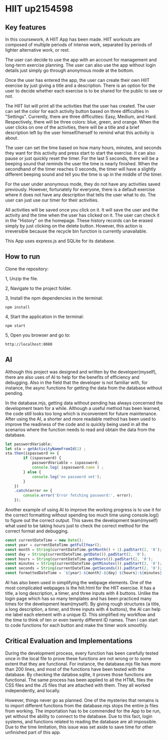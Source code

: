 # HIIT up2154598 

## Key features
In this coursework, A HIIT App has been made. HIIT workouts are composed of multiple periods of intense work, separated by periods of lighter alternative work, or rest.

The user can decide to use the app with an account for management and long-term exercise planning. The user can also use the app without login details just simply go through anonymous mode at the bottom. 

Once the user has entered the app, the user can create their own HIIT exercise by just giving a title and a description. There is an option for the user to decide whether each exercise is to be shared for the public to see or not. 

The HIIT list will print all the activities that the user has created. The user can set the color for each activity button based on three difficulties in "Settings". Currently, there are three difficulties: Easy, Medium, and Hard. Respectively, there will be three colors: blue, green, and orange. When the user clicks on one of the activities, there will be a title and a brief description left by the user himself/herself to remind what this activity is about. 

The user can set the time based on how many hours, minutes, and seconds they want for this activity and press start to start the exercise. It can also pause or just quickly reset the timer. For the last 5 seconds, there will be a beeping sound that reminds the user the time is nearly finished. When the secondhand of the timer reaches 0 seconds, the timer will have a slightly different beeping sound and tell you the time is up in the middle of the timer. 

For the user under anonymous mode, they do not have any activities saved previously. However, fortunately for everyone, there is a default exercise where it does not have any description that tells the user what to do. The user can just use our timer for their activities. 

All activities will be saved once you click on it. It will save the user and the activity and the time when the user has clicked on it. The user can check it in the "History" on the homepage. These history records can be erased simply by just clicking on the delete button. However, this action is irreversible because the recycle bin function is currently unavailable. 

This App uses express.js and SQLite for its database. 

## How to run
Clone the repository:

1, Unzip the file.

2, Navigate to the project folder.

3, Install the npm dependencies in the terminal:
```
npm install
```
4, Start the application in the terminal:
```
npm start
```
5, Open you browser and go to:
```
http://localhost:8080
```

## AI
Although this project was designed and written by the developer(myself), there are also uses of AI to help for the benefits of efficiency and debugging. Also in the field that the developer is not familiar with, for instance, the async functions for getting the data from the database without pending. 

In the database.mjs, getting data without pending has always concerned the development team for a while. Although a useful method has been learned, the code still looks too long which is inconvenient for future maintenance. After using the AI, a shorter and more readable method has been used to improve the readiness of the code and is quickly being used in all the scenarios where the function needs to read and obtain the data from the database. 
``` js
let passwordVariable;
let sta = getActivityNameFromId(1) ; 
sta.then(ispassword => {
        if (ispassword) {
            passwordVariable = ispassword; 
            console.log( ispassword.name ) ; 
        } else {
            console.log('no password set');
        }
    })
    .catch(error => {
        console.error('Error fetching password:', error);
    });
```

Another example of using AI to improve the working progress is to use it for the correct formatting without spending too much time using console.log() to figure out the correct output. This saves the development team(myself) what used to be taking hours just to check the correct method for the correct format and debugging.

``` js
const currentDateTime = new Date();
const year = currentDateTime.getFullYear();
const month = String(currentDateTime.getMonth() + 1).padStart(2, '0'); // Months are zero-based
const day = String(currentDateTime.getDate()).padStart(2, '0');
const hours = String(currentDateTime.getHours()).padStart(2, '0');
const minutes = String(currentDateTime.getMinutes()).padStart(2, '0');
const seconds = String(currentDateTime.getSeconds()).padStart(2, '0');
const formattedDateTime = `${year}-${month}-${day} ${hours}:${minutes}:${seconds}`;
```

AI has also been used in simplifying the webpage elements. One of the most complicated webpages is the hiit.html for the HIIT exercise. It has a title, a long description, a timer, and three inputs with 4 buttons. Unlike the login page which has so many templates and has been practiced many times for the development team(myself). By giving rough structures (a title, a long description, a timer, and three inputs with 4 buttons), the AI can help me label each element with a unique ID. This simplified my workflow and the time to think of ten or even twenty different ID names. Then I can start to code functions for each button and make the timer work smoothly. 


## Critical Evaluation and Implementations 
During the development process, every function has been carefully tested once in the local file to prove these functions are not wrong or to some extent that they are functional. For instance, the database.mjs file has more than 200 lines, and most of the functions have been tested with the database. By checking the databse.sqlite, it proves those functions are functional. The same process has been applied to all the HTML files the CSS files and the JS files that are attached with them. They all worked independently, and locally.

However, things never go as planned. One of the mysteries that remains is to import different functions from the database.mjs stops the entire js files from working. The importation has to be commended for the App to be run, yet without the ability to connect to the database. Due to this fact, login systems, and functions related to reading the database are all impossible. Due to the time limitation, this issue was set aside to save time for other unfinished part of this app. 




